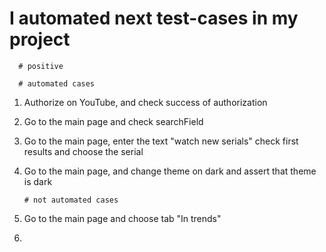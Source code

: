 # I automated next test-cases in my project

      # positive

      # automated cases

1. Authorize on YouTube, and check success of authorization
2. Go to the main page and check searchField
3. Go to the main page, enter the text "watch new serials" check first results and choose the serial
4. Go to the main page, and change theme on dark and assert that theme is dark
      
       # not automated cases

5. Go to the main page and choose tab "In trends"
6. 
